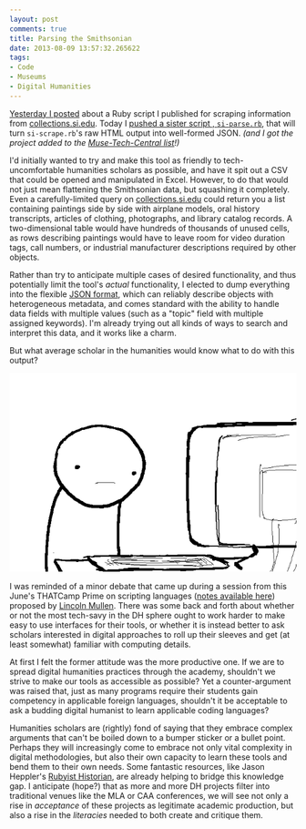 ```yaml
---
layout: post
comments: true
title: Parsing the Smithsonian
date: 2013-08-09 13:57:32.265622
tags:
- Code
- Museums
- Digital Humanities
---
```




[Yesterday I posted](/2013/08/08/scraping-the-smithsonian.html) about a Ruby script I published for scraping information from [collections.si.edu](http://collections.si.edu). Today I [pushed a sister script , `si-parse.rb`](https://github.com/mdlincoln/si-scrape), that will turn `si-scrape.rb`'s raw HTML output into well-formed JSON. *(and I got the project added to the [Muse-Tech-Central list](https://github.com/MuseCompNet/muse-tech-central)!)*

I'd initially wanted to try and make this tool as friendly to tech-uncomfortable humanities scholars as possible, and have it spit out a CSV that could be opened and manipulated in Excel. However, to do that would not just mean flattening the Smithsonian data, but squashing it completely. Even a carefully-limited query on [collections.si.edu](http://collections.si.edu) could return you a list containing paintings side by side with airplane models, oral history transcripts, articles of clothing, photographs, and library catalog records. A two-dimensional table would have hundreds of thousands of unused cells, as rows describing paintings would have to leave room for video duration tags, call numbers, or industrial manufacturer descriptions required by other objects.

Rather than try to anticipate multiple cases of desired functionality, and thus potentially limit the tool's *actual* functionality, I elected to dump everything into the flexible [JSON format](http://json.org), which can reliably describe objects with heterogeneous metadata, and comes standard with the ability to handle data fields with multiple values (such as a "topic" field with multiple assigned keywords). I'm already trying out all kinds of ways to search and interpret this data, and it works like a charm.

But what average scholar in the humanities would know what to do with this output?

![computer confusion](/assets/images/computer.gif)

I was reminded of a minor debate that came up during a session from this June's THATCamp Prime on scripting languages ([notes available here](http://chnm2013.thatcamp.org/notepads/scripting-for-humanists/)) proposed by [Lincoln Mullen](http://lincolnmullen.com/blog/report-from-thatcamp/). There was some back and forth about whether or not the most tech-savy in the DH sphere ought to work harder to make easy to use interfaces for their tools, or whether it is instead better to ask scholars interested in digital approaches to roll up their sleeves and get (at least somewhat) familiar with computing details.

At first I felt the former attitude was the more productive one. If we are to spread digital humanities practices through the academy, shouldn't we strive to make our tools as accessible as possible? Yet a counter-argument was raised that, just as many programs require their students gain competency in applicable foreign languages, shouldn't it be acceptable to ask a budding digital humanist to learn applicable coding languages?

Humanities scholars are (rightly) fond of saying that they embrace complex arguments that can't be boiled down to a bumper sticker or a bullet point. Perhaps they will increasingly come to embrace not only vital complexity in digital methodologies, but also their own capacity to learn these tools and bend them to their own needs. Some fantastic resources, like Jason Heppler's [Rubyist Historian](http://jasonheppler.org/rubyist-historian/), are already helping to bridge this knowledge gap. I anticipate (hope?) that as more and more DH projects filter into traditional venues like the MLA or CAA conferences, we will see not only a rise in *acceptance* of these projects as legitimate academic production, but also a rise in the *literacies* needed to both create and critique them.



